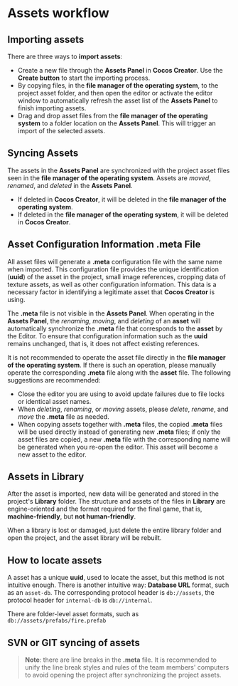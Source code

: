 # Assets workflow

## Importing assets

There are three ways to **import assets**:

   - Create a new file through the **Assets Panel** in __Cocos Creator__. Use the **Create button** to start the importing process.
   - By copying files, in the **file manager of the operating system**, to the project asset folder, and then open the editor or activate the editor window to automatically refresh the asset list of the **Assets Panel** to finish importing assets.
   - Drag and drop asset files from the **file manager of the operating system** to a folder location on the **Assets Panel**. This will trigger an import of the selected assets.

## Syncing Assets

 The assets in the **Assets Panel** are synchronized with the project asset files seen in the **file manager of the operating system**. Assets are *moved*, *renamed*, and *deleted* in the **Assets Panel**.
   - If deleted in __Cocos Creator__, it will be deleted in the **file manager of the operating system**.
   - If deleted in the **file manager of the operating system**, it will be deleted in __Cocos Creator__.

## Asset Configuration Information .meta File

All asset files will generate a **.meta** configuration file with the same name when imported. This configuration file provides the unique identification (**uuid**) of the asset in the project, small image references, cropping data of texture assets, as well as other configuration information. This data is a necessary factor in identifying a legitimate asset that __Cocos Creator__ is using.

The **.meta** file is not visible in the **Assets Panel**. When operating in the **Assets Panel**, the *renaming*, *moving*, and *deleting* of an __asset__ will automatically synchronize the **.meta** file that corresponds to the __asset__ by the Editor. To ensure that configuration information such as the **uuid** remains unchanged, that is, it does not affect existing references.

It is not recommended to operate the asset file directly in the __file manager of the operating system__. If there is such an operation, please manually operate the corresponding **.meta** file along with the __asset__ file. The following suggestions are recommended:

  - Close the editor you are using to avoid update failures due to file locks or identical asset names.
  - When *deleting*, *renaming*, or *moving* assets, please *delete*, *rename*, and *move* the **.meta** file as needed.
  - When copying assets together with **.meta** files, the copied **.meta** files will be used directly instead of generating new **.meta** files; if only the asset files are copied, a new **.meta** file with the corresponding name will be generated when you re-open the editor. This asset will become a new asset to the editor.

## Assets in Library

After the asset is imported, new data will be generated and stored in the project's **Library** folder. The structure and assets of the files in **Library** are engine-oriented and the format required for the final game, that is, __machine-friendly__, but __not human-friendly__.

When a library is lost or damaged, just delete the entire library folder and open the project, and the asset library will be rebuilt.

## How to locate assets

A asset has a unique **uuid**, used  to locate the asset, but this method is not intuitive enough. There is another intuitive way: **Database URL** format, such as an `asset-db`. The corresponding protocol header is `db://assets`, the protocol header for `internal-db` is `db://internal`.

There are folder-level asset formats, such as `db://assets/prefabs/fire.prefab`

## SVN or GIT syncing of assets

> **Note**: there are line breaks in the **.meta** file. It is recommended to unify the line break styles and rules of the team members' computers to avoid opening the project after synchronizing the project assets.
